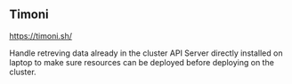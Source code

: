## Timoni

https://timoni.sh/

Handle retreving data already in the cluster
API Server directly installed on laptop to make sure resources can be deployed before deploying on the cluster.
